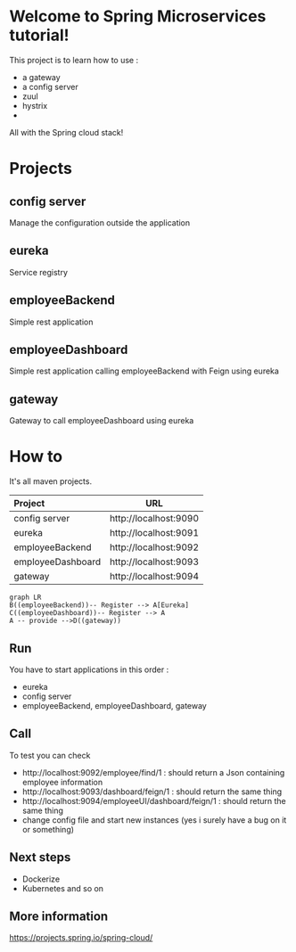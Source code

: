 ﻿# Welcome to Spring Microservices tutorial!

This project is to learn how to use : 

 - a gateway
 - a config server
 - zuul
 - hystrix
 -
All with the Spring cloud stack!

# Projects

## config server

Manage the configuration outside the application

## eureka
Service registry

## employeeBackend
Simple rest application

## employeeDashboard

Simple rest application calling employeeBackend with Feign using eureka

## gateway

Gateway to call employeeDashboard using eureka

# How to

It's all maven projects.

| Project                                                 | URL                                                        |
|:----------------------------------------------------------|------------------------------------------------------------|
| config server  | http://localhost:9090 |
| eureka  | http://localhost:9091 |
| employeeBackend  | http://localhost:9092 |
| employeeDashboard  | http://localhost:9093 |
| gateway  | http://localhost:9094 |


```mermaid
graph LR
B((employeeBackend))-- Register --> A[Eureka]
C((employeeDashboard))-- Register --> A
A -- provide -->D((gateway))
```

## Run
You have to start applications in this order : 

 - eureka
 - config server
 - employeeBackend, employeeDashboard, gateway

## Call
To test you can check 

 - http://localhost:9092/employee/find/1 : should return a Json containing employee information
 - http://localhost:9093/dashboard/feign/1 : should return the same thing
 - http://localhost:9094/employeeUI/dashboard/feign/1 : should return the same thing
 - change config file and start new instances (yes i surely have a bug on it or something)

## Next steps
 - Dockerize
 - Kubernetes and so on

## More information
https://projects.spring.io/spring-cloud/
